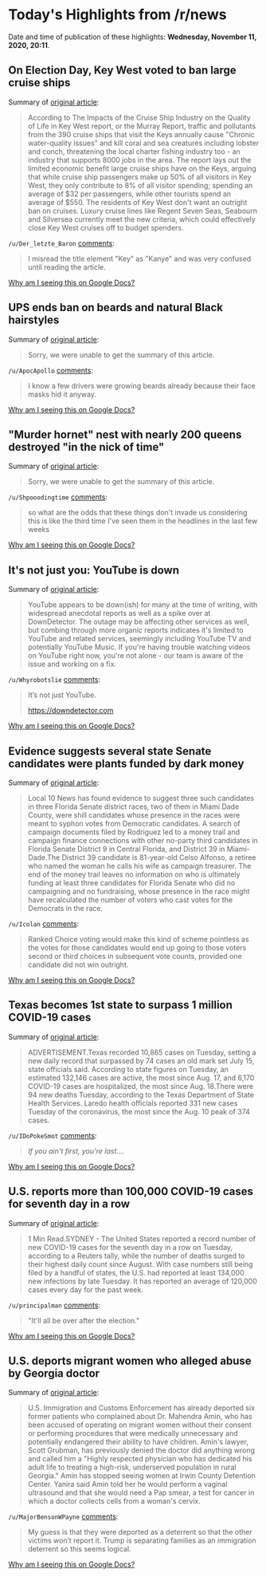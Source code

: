 # Today's Highlights from /r/news

Date and time of publication of these highlights: **Wednesday, November 11, 2020, 20:11**.

## On Election Day, Key West voted to ban large cruise ships

Summary of [original article](https://www.lonelyplanet.com/articles/key-west-large-cruise-ship-ban):

> According to The Impacts of the Cruise Ship Industry on the Quality of Life in Key West report, or the Murray Report, traffic and pollutants from the 390 cruise ships that visit the Keys annually cause "Chronic water-quality issues" and kill coral and sea creatures including lobster and conch, threatening the local charter fishing industry too - an industry that supports 8000 jobs in the area. The report lays out the limited economic benefit large cruise ships have on the Keys, arguing that while cruise ship passengers make up 50% of all visitors in Key West, they only contribute to 8% of all visitor spending; spending an average of $32 per passengers, while other tourists spend an average of $550. The residents of Key West don't want an outright ban on cruises. Luxury cruise lines like Regent Seven Seas, Seabourn and Silversea currently meet the new criteria, which could effectively close Key West cruises off to budget spenders.

`/u/Der_letzte_Baron` [comments](https://www.reddit.com/r/news/comments/jsjfda/on_election_day_key_west_voted_to_ban_large/):

> I misread the title element "Key" as "Kanye" and was very confused until reading the article.

[Why am I seeing this on Google Docs?](https://docs.google.com/document/d/1Dc6We63vOXIZsc0op-Bt4abqkYjXzOigalQqFxmvvbM/edit?usp=sharing)

## UPS ends ban on beards and natural Black hairstyles

Summary of [original article](https://www.cnn.com/2020/11/11/business/ups-end-beard-ban/index.html):

> Sorry, we were unable to get the summary of this article.

`/u/ApocApollo` [comments](https://www.reddit.com/r/news/comments/jsdbbr/ups_ends_ban_on_beards_and_natural_black/):

> I know a few drivers were growing beards already because their face masks hid it anyway.

[Why am I seeing this on Google Docs?](https://docs.google.com/document/d/1Dc6We63vOXIZsc0op-Bt4abqkYjXzOigalQqFxmvvbM/edit?usp=sharing)

## "Murder hornet" nest with nearly 200 queens destroyed "in the nick of time"

Summary of [original article](https://www.cbsnews.com/news/murder-hornet-nest-nearly-200-queens-destroyed-nick-of-time/):

> Sorry, we were unable to get the summary of this article.

`/u/Shpooodingtime` [comments](https://www.reddit.com/r/news/comments/js96ts/murder_hornet_nest_with_nearly_200_queens/):

> so what are the odds that these things don't invade us considering this is like the third time I've seen them in the headlines in the last few weeks

[Why am I seeing this on Google Docs?](https://docs.google.com/document/d/1Dc6We63vOXIZsc0op-Bt4abqkYjXzOigalQqFxmvvbM/edit?usp=sharing)

## It's not just you: YouTube is down

Summary of [original article](https://www.androidpolice.com/2020/11/11/its-not-just-you-youtube-is-down/):

> YouTube appears to be down(ish) for many at the time of writing, with widespread anecdotal reports as well as a spike over at DownDetector. The outage may be affecting other services as well, but combing through more organic reports indicates it's limited to YouTube and related services, seemingly including YouTube TV and potentially YouTube Music. If you're having trouble watching videos on YouTube right now, you're not alone - our team is aware of the issue and working on a fix.

`/u/Whyrobotslie` [comments](https://www.reddit.com/r/news/comments/jskosu/its_not_just_you_youtube_is_down/):

> It’s not just YouTube.  
> 
> https://downdetector.com

[Why am I seeing this on Google Docs?](https://docs.google.com/document/d/1Dc6We63vOXIZsc0op-Bt4abqkYjXzOigalQqFxmvvbM/edit?usp=sharing)

## Evidence suggests several state Senate candidates were plants funded by dark money

Summary of [original article](https://www.local10.com/news/local/2020/11/11/evidence-suggests-several-state-senate-candidates-were-plants-funded-by-dark-money/):

> Local 10 News has found evidence to suggest three such candidates in three Florida Senate district races, two of them in Miami Dade County, were shill candidates whose presence in the races were meant to syphon votes from Democratic candidates. A search of campaign documents filed by Rodriguez led to a money trail and campaign finance connections with other no-party third candidates in Florida Senate District 9 in Central Florida, and District 39 in Miami-Dade.The District 39 candidate is 81-year-old Celso Alfonso, a retiree who named the woman he calls his wife as campaign treasurer. The end of the money trail leaves no information on who is ultimately funding at least three candidates for Florida Senate who did no campaigning and no fundraising, whose presence in the race might have recalculated the number of voters who cast votes for the Democrats in the race.

`/u/Icolan` [comments](https://www.reddit.com/r/news/comments/js85qm/evidence_suggests_several_state_senate_candidates/):

> Ranked Choice voting would make this kind of scheme pointless as the votes for those candidates would end up going to those voters second or third choices in subsequent vote counts, provided one candidate did not win outright.

[Why am I seeing this on Google Docs?](https://docs.google.com/document/d/1Dc6We63vOXIZsc0op-Bt4abqkYjXzOigalQqFxmvvbM/edit?usp=sharing)

## Texas becomes 1st state to surpass 1 million COVID-19 cases

Summary of [original article](https://apnews.com/article/virus-outbreak-texas-laredo-097550b8324b0f54f06bf4d2a1fa4fbd):

> ADVERTISEMENT.Texas recorded 10,865 cases on Tuesday, setting a new daily record that surpassed by 74 cases an old mark set July 15, state officials said. According to state figures on Tuesday, an estimated 132,146 cases are active, the most since Aug. 17, and 6,170 COVID-19 cases are hospitalized, the most since Aug. 18.There were 94 new deaths Tuesday, according to the Texas Department of State Health Services. Laredo health officials reported 331 new cases Tuesday of the coronavirus, the most since the Aug. 10 peak of 374 cases.

`/u/IDoPokeSmot` [comments](https://www.reddit.com/r/news/comments/js78ue/texas_becomes_1st_state_to_surpass_1_million/):

> *If you ain't first, you're last....*

[Why am I seeing this on Google Docs?](https://docs.google.com/document/d/1Dc6We63vOXIZsc0op-Bt4abqkYjXzOigalQqFxmvvbM/edit?usp=sharing)

## U.S. reports more than 100,000 COVID-19 cases for seventh day in a row

Summary of [original article](https://www.reuters.com/article/us-health-coronavirus-usa-cases/u-s-reports-more-than-100000-covid-19-cases-for-seventh-day-in-a-row-idUSKBN27R09T?__twitter_impression=true&utm_medium=Social&utm_source=twitter):

> 1 Min Read.SYDNEY - The United States reported a record number of new COVID-19 cases for the seventh day in a row on Tuesday, according to a Reuters tally, while the number of deaths surged to their highest daily count since August. With case numbers still being filed by a handful of states, the U.S. had reported at least 134,000 new infections by late Tuesday. It has reported an average of 120,000 cases every day for the past week.

`/u/principalman` [comments](https://www.reddit.com/r/news/comments/js6oz0/us_reports_more_than_100000_covid19_cases_for/):

> "It'll all be over after the election."

[Why am I seeing this on Google Docs?](https://docs.google.com/document/d/1Dc6We63vOXIZsc0op-Bt4abqkYjXzOigalQqFxmvvbM/edit?usp=sharing)

## U.S. deports migrant women who alleged abuse by Georgia doctor

Summary of [original article](https://www.nbcnews.com/news/us-news/u-s-deports-migrant-women-who-alleged-abuse-georgia-doctor-n1247372):

> U.S. Immigration and Customs Enforcement has already deported six former patients who complained about Dr. Mahendra Amin, who has been accused of operating on migrant women without their consent or performing procedures that were medically unnecessary and potentially endangered their ability to have children. Amin's lawyer, Scott Grubman, has previously denied the doctor did anything wrong and called him a "Highly respected physician who has dedicated his adult life to treating a high-risk, underserved population in rural Georgia." Amin has stopped seeing women at Irwin County Detention Center. Yanira said Amin told her he would perform a vaginal ultrasound and that she would need a Pap smear, a test for cancer in which a doctor collects cells from a woman's cervix.

`/u/MajorBensonWPayne` [comments](https://www.reddit.com/r/news/comments/js7nhb/us_deports_migrant_women_who_alleged_abuse_by/):

> My guess is that they were deported as a deterrent so that the other victims won’t report it. Trump is separating families as an immigration deterrent so this seems logical.

[Why am I seeing this on Google Docs?](https://docs.google.com/document/d/1Dc6We63vOXIZsc0op-Bt4abqkYjXzOigalQqFxmvvbM/edit?usp=sharing)

